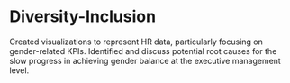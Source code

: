 # Diversity-Inclusion
Created visualizations to represent HR data, particularly focusing on gender-related KPIs. Identified and discuss potential root causes for the slow progress in achieving gender balance at the executive management level.
